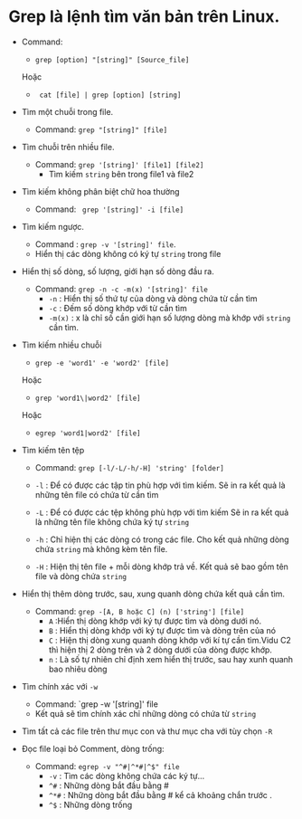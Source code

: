 # Grep là lệnh tìm văn bản trên Linux.

* Command: 
    * `grep [option] "[string]" [Source_file] `
    
    Hoặc

    * ` cat [file] | grep [option] [string]`

* Tìm một chuỗi trong file.
    * Command: `grep "[string]" [file]`

* Tìm chuỗi trên nhiều file.
    * Command: `grep '[string]' [file1] [file2]`
        * Tìm kiếm `string` bên trong file1 và file2

* Tìm kiếm không phân biệt chữ hoa thường
    * Command: ` grep '[string]' -i [file]`

* Tìm kiếm ngược.
    * Command : `grep -v '[string]' file`.
    * Hiển thị các dòng không có ký tự `string` trong file

* Hiển thị số dòng, số lượng, giới hạn số dòng đầu ra.
    * Command: `grep -n -c -m(x) '[string]' file`
        * `-n` : Hiển thị số thứ tự của dòng và dòng chứa từ cần tìm
        * `-c` : Đếm số dòng khớp với từ cần tìm
        * `-m(x)` : x là chỉ số cần giới hạn số lượng dòng mà khớp với `string` cần tìm.
    
* Tìm kiếm nhiều chuỗi
    * `grep -e 'word1' -e 'word2' [file]`
    
    Hoặc

    * `grep 'word1\|word2' [file]`

    Hoặc

    * `egrep 'word1|word2' [file]`

* Tìm kiếm tên tệp
    * Command: `grep [-l/-L/-h/-H] 'string' [folder]`
    
    * `-l` : Để có được các tập tin phù hợp với tìm kiếm. Sẽ in ra kết quả là những tên file có chứa từ cần tìm
    * `-L` : Để có được các tệp không phù hợp với tìm kiếm
    Sẽ in ra kết quả là những tên file không chứa ký tự `string`
    
    * `-h` : Chỉ hiện thị các dòng có trong các file. Cho kết quả những dòng chứa `string` mà không kèm tên file.
    * `-H` : Hiện thị tên file + mỗi dòng khớp trả về. Kết quả sẽ bao gồm tên file và dòng chứa `string`

* Hiển thị thêm dòng trước, sau, xung quanh dòng chứa kết quả cần tìm.
    * Command: `grep -[A, B hoặc C] (n) ['string'] [file]`
        * `A` :Hiển thị dòng khớp với ký tự được tìm và dòng dưới nó.
        * `B` : Hiển thị dòng khớp với ký tự được tìm và dòng trên của nó
        * `C` : Hiện thị dòng xung quanh dòng khớp với kí tự cần tìm.Vidu C2 thì hiện thị 2 dòng trên và 2 dòng dưới của dòng được khớp.
        * `n` : Là số tự nhiên chỉ định xem hiển thị trước, sau hay xunh quanh bao nhiêu dòng

* Tìm chính xác với `-w` 
    * Command: `grep -w '[string]' file
    * Kết quả sẽ tìm chính xác chỉ những dòng có chứa từ `string`
* Tìm tất cả các file trên thư mục con và thư mục cha với tùy chọn `-R`

* Đọc file loại bỏ Comment, dòng trống:

    * Command: `egrep -v "^#|^*#|^$" file`
        * `-v` : Tìm các dòng không chứa các ký tự...
        * `^#` : Những dòng bắt đầu bằng #
        * `^*#` : Những dòng bắt đầu bằng # kể cả khoảng chắn trước .
        * `^$` : Những dòng trống
    